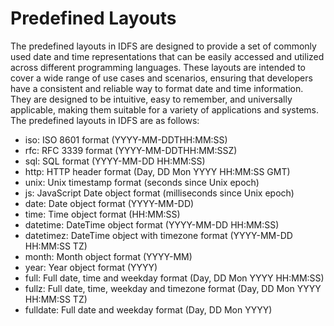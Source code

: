# Predefined Layouts

The predefined layouts in IDFS are designed to provide a set of commonly used date and time representations that can be easily accessed and utilized across different programming languages. These layouts are intended to cover a wide range of use cases and scenarios, ensuring that developers have a consistent and reliable way to format date and time information. They are designed to be intuitive, easy to remember, and universally applicable, making them suitable for a variety of applications and systems. The predefined layouts in IDFS are as follows:

- iso: ISO 8601 format (YYYY-MM-DDTHH:MM:SS)
- rfc: RFC 3339 format (YYYY-MM-DDTHH:MM:SSZ)
- sql: SQL format (YYYY-MM-DD HH:MM:SS)
- http: HTTP header format (Day, DD Mon YYYY HH:MM:SS GMT)
- unix: Unix timestamp format (seconds since Unix epoch)
- js: JavaScript Date object format (milliseconds since Unix epoch)
- date: Date object format (YYYY-MM-DD)
- time: Time object format (HH:MM:SS)
- datetime: DateTime object format (YYYY-MM-DD HH:MM:SS)
- datetimez: DateTime object with timezone format (YYYY-MM-DD HH:MM:SS TZ)
- month: Month object format (YYYY-MM)
- year: Year object format (YYYY)
- full: Full date, time and weekday format (Day, DD Mon YYYY HH:MM:SS)
- fullz: Full date, time, weekday and timezone format (Day, DD Mon YYYY HH:MM:SS TZ)
- fulldate: Full date and weekday format (Day, DD Mon YYYY)
